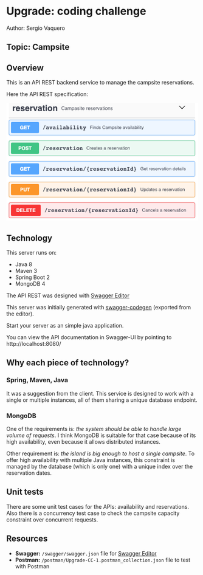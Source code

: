 # Upgrade: coding challenge

Author: Sergio Vaquero

## Topic: Campsite

## Overview

This is an API REST backend service to manage the campsite reservations.

Here the API REST specification:

![](swagger/api-spec.png)

## Technology

This server runs on:
- Java 8
- Maven 3
- Spring Boot 2
- MongoDB 4

The API REST was designed with [Swagger Editor](https://editor.swagger.io/)

This server was initially generated with [swagger-codegen](https://github.com/swagger-api/swagger-codegen) (exported from the editor).

Start your server as an simple java application.

You can view the API documentation in Swagger-UI by pointing to  
http://localhost:8080/

## Why each piece of technology?

### Spring, Maven, Java

It was a suggestion from the client. This service is designed to work with a single or multiple instances, all of them sharing a unique database endpoint.

### MongoDB

One of the requirements is: _the system should be able to handle large volume of requests_. I think MongoDB is suitable for that case because of its high availability, even because it allows distributed instances.

Other requirement is: _the island is big enough to host a single campsite_. To offer high availability with multiple Java instances, this constraint is managed by the database (which is only one) with a unique index over the reservation dates.

## Unit tests

There are some unit test cases for the APIs: availability and reservations. Also there is a concurrency test case to check the campsite capacity constraint over concurrent requests.

## Resources

- **Swagger:** `/swagger/swagger.json` file for [Swagger Editor](https://editor.swagger.io/)
- **Postman:** `/postman/Upgrade-CC-1.postman_collection.json` file to test with Postman